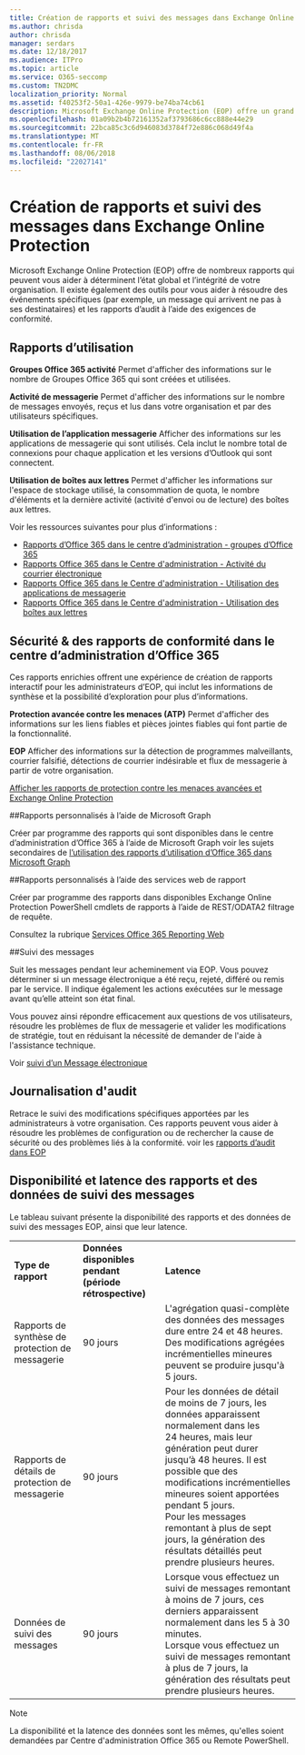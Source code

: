 ```yaml
---
title: Création de rapports et suivi des messages dans Exchange Online Protection
ms.author: chrisda
author: chrisda
manager: serdars
ms.date: 12/18/2017
ms.audience: ITPro
ms.topic: article
ms.service: O365-seccomp
ms.custom: TN2DMC
localization_priority: Normal
ms.assetid: f40253f2-50a1-426e-9979-be74ba74cb61
description: Microsoft Exchange Online Protection (EOP) offre un grand nombre de rapports qui peuvent vous aider à déterminer l'état général de votre organisation. Il existe également des outils vous permettant de résoudre des problèmes liés à des événements spécifiques (comme un message n'arrivant pas aux destinataires appropriés) et des rapports d'audit pour vous aider à respecter les exigences de conformité. Le tableau suivant décrit les rapports et les outils de dépannage disponibles pour les administrateurs EOP.
ms.openlocfilehash: 01a09b2b4b72161352af3793686c6cc888e44e29
ms.sourcegitcommit: 22bca85c3c6d946083d3784f72e886c068d49f4a
ms.translationtype: MT
ms.contentlocale: fr-FR
ms.lasthandoff: 08/06/2018
ms.locfileid: "22027141"
---
```

# <a name="reporting-and-message-trace-in-exchange-online-protection"></a>Création de rapports et suivi des messages dans Exchange Online Protection

Microsoft Exchange Online Protection (EOP) offre de nombreux rapports qui peuvent vous aider à déterminent l’état global et l’intégrité de votre organisation. Il existe également des outils pour vous aider à résoudre des événements spécifiques (par exemple, un message qui arrivent ne pas à ses destinataires) et les rapports d’audit à l’aide des exigences de conformité. 

## <a name="usage-reports"></a>Rapports d’utilisation

**Groupes Office 365 activité** Permet d'afficher des informations sur le nombre de Groupes Office 365 qui sont créées et utilisées.  

**Activité de messagerie** Permet d'afficher des informations sur le nombre de messages envoyés, reçus et lus dans votre organisation et par des utilisateurs spécifiques.  

**Utilisation de l’application messagerie** Afficher des informations sur les applications de messagerie qui sont utilisés. Cela inclut le nombre total de connexions pour chaque application et les versions d’Outlook qui sont connectent.  

**Utilisation de boîtes aux lettres** Permet d'afficher les informations sur l'espace de stockage utilisé, la consommation de quota, le nombre d'éléments et la dernière activité (activité d'envoi ou de lecture) des boîtes aux lettres.

Voir les ressources suivantes pour plus d’informations :

- [Rapports d’Office 365 dans le centre d’administration - groupes d’Office 365](https://go.microsoft.com/fwlink/p/?linkid=861610) 
- [Rapports Office 365 dans le Centre d'administration - Activité du courrier électronique](https://go.microsoft.com/fwlink/p/?linkid=859706) 
- [Rapports Office 365 dans le Centre d'administration - Utilisation des applications de messagerie](https://go.microsoft.com/fwlink/p/?linkid=859707)
- [Rapports Office 365 dans le Centre d'administration - Utilisation des boîtes aux lettres](https://go.microsoft.com/fwlink/p/?linkid=859708)

## <a name="security-amp-compliance-reports-in-the-office-365-admin-center"></a>Sécurité &amp; des rapports de conformité dans le centre d’administration d’Office 365

Ces rapports enrichies offrent une expérience de création de rapports interactif pour les administrateurs d’EOP, qui inclut les informations de synthèse et la possibilité d’exploration pour plus d’informations.  

**Protection avancée contre les menaces (ATP)** Permet d'afficher des informations sur les liens fiables et pièces jointes fiables qui font partie de la fonctionnalité.  

**EOP** Afficher des informations sur la détection de programmes malveillants, courrier falsifié, détections de courrier indésirable et flux de messagerie à partir de votre organisation.  

[Afficher les rapports de protection contre les menaces avancées et Exchange Online Protection](https://go.microsoft.com/fwlink/p/?linkid=852409) 

##<a name="custom-reports-using-microsoft-graph"></a>Rapports personnalisés à l’aide de Microsoft Graph

Créer par programme des rapports qui sont disponibles dans le centre d’administration d’Office 365 à l’aide de Microsoft Graph voir les sujets secondaires de [l’utilisation des rapports d’utilisation d’Office 365 dans Microsoft Graph](https://go.microsoft.com/fwlink/p/?linkid=865135) 

##<a name="custom-reports-using-reporting-web-services"></a>Rapports personnalisés à l’aide des services web de rapport

Créer par programme des rapports dans disponibles Exchange Online Protection PowerShell cmdlets de rapports à l’aide de REST/ODATA2 filtrage de requête.

Consultez la rubrique [Services Office 365 Reporting Web](https://go.microsoft.com/fwlink/p/?LinkId=279926) 

##<a name="message-trace"></a>Suivi des messages

Suit les messages pendant leur acheminement via EOP. Vous pouvez déterminer si un message électronique a été reçu, rejeté, différé ou remis par le service. Il indique également les actions exécutées sur le message avant qu’elle atteint son état final.  

Vous pouvez ainsi répondre efficacement aux questions de vos utilisateurs, résoudre les problèmes de flux de messagerie et valider les modifications de stratégie, tout en réduisant la nécessité de demander de l'aide à l'assistance technique.  

Voir [suivi d’un Message électronique](http://technet.microsoft.com/library/0c83cde6-5b09-4106-8587-c200cdc59094.aspx) 

## <a name="audit-logging"></a>Journalisation d'audit

Retrace le suivi des modifications spécifiques apportées par les administrateurs à votre organisation. Ces rapports peuvent vous aider à résoudre les problèmes de configuration ou de rechercher la cause de sécurité ou des problèmes liés à la conformité.  voir les [rapports d’audit dans EOP](auditing-reports-in-eop.md) 


## <a name="reporting-and-message-trace-data-availability-and-latency"></a>Disponibilité et latence des rapports et des données de suivi des messages

Le tableau suivant présente la disponibilité des rapports et des données de suivi des messages EOP, ainsi que leur latence.
  
||||
|:-----|:-----|:-----|
|**Type de rapport** <br/> |**Données disponibles pendant (période rétrospective)** <br/> |**Latence** <br/> |
|Rapports de synthèse de protection de messagerie  <br/> |90 jours  <br/> |L'agrégation quasi-complète des données des messages dure entre 24 et 48 heures. Des modifications agrégées incrémentielles mineures peuvent se produire jusqu'à 5 jours.  <br/> |
|Rapports de détails de protection de messagerie  <br/> |90 jours  <br/> |Pour les données de détail de moins de 7 jours, les données apparaissent normalement dans les 24 heures, mais leur génération peut durer jusqu’à 48 heures. Il est possible que des modifications incrémentielles mineures soient apportées pendant 5 jours.  <br/> Pour les messages remontant à plus de sept jours, la génération des résultats détaillés peut prendre plusieurs heures.  <br/> |
|Données de suivi des messages  <br/> |90 jours  <br/> |Lorsque vous effectuez un suivi de messages remontant à moins de 7 jours, ces derniers apparaissent normalement dans les 5 à 30 minutes.  <br/> Lorsque vous effectuez un suivi de messages remontant à plus de 7 jours, la génération des résultats peut prendre plusieurs heures.  <br/> |
   
> [!NOTE]
> La disponibilité et la latence des données sont les mêmes, qu'elles soient demandées par Centre d'administration Office 365 ou Remote PowerShell. 
  

